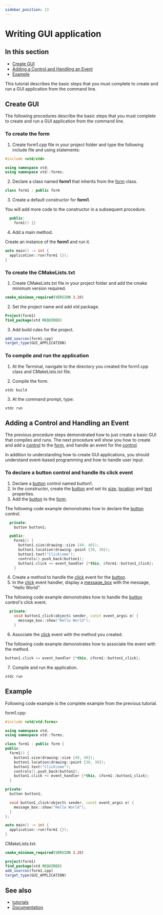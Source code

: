 ```yaml
---
sidebar_position: 13
---
```


# Writing GUI application

## In this section

* [Create GUI](#create-gui)
* [Adding a Control and Handling an Event](#adding-a-control-and-handling-an-event)
* [Example](#example)

This tutorial describes the basic steps that you must complete to create and run a GUI application from the command line.

## Create GUI

The following procedures describe the basic steps that you must complete to create and run a GUI application from the command line.

### To create the form

1. Create form1.cpp file in your project folder and type the following include file and using statements:

```cpp
#include <xtd/xtd>

using namespace xtd;
using namespace xtd::forms;
```

2. Declare a class named **form1** that inherits from the [form](https://gammasoft71.github.io/xtd/reference_guides/latest/classxtd_1_1forms_1_1form.html) class.

```cpp
class form1 : public form
```

3. Create a default constructor for **form1**.

You will add more code to the constructor in a subsequent procedure.

```cpp
  public:
    form1() {}
```

4. Add a main method.

Create an instance of the **form1** and run it.

```cpp
auto main() -> int {
  application::run(form1 {});
}
```

### To create the CMakeLists.txt

1. Create CMakeLists.txt file in your project folder and add the cmake minimum version required.

```cmake
cmake_minimum_required(VERSION 3.20)
```

2. Set the project name and add xtd package.

```cmake
Project(form1)
find_package(xtd REQUIRED)
```

3. Add build rules for the project.

```cmake
add_sources(form1.cpp)
target_type(GUI_APPLICATION)
```

### To compile and run the application

1. At the Terminal, navigate to the directory you created the form1.cpp class and CMakeLists.txt file.

2. Compile the form.

```shell
xtdc build
```

3. At the command prompt, type:

```shell
xtdc run
```

## Adding a Control and Handling an Event

The previous procedure steps demonstrated how to just create a basic GUI that compiles and runs. 
The next procedure will show you how to create and add a [control](https://gammasoft71.github.io/xtd/reference_guides/latest/classxtd_1_1forms_1_1control.html) to the [form](https://gammasoft71.github.io/xtd/reference_guides/latest/classxtd_1_1forms_1_1form.html), and handle an event for the [control](https://gammasoft71.github.io/xtd/reference_guides/latest/classxtd_1_1forms_1_1control.html).

In addition to understanding how to create GUI applications, you should understand event-based programming and how to handle user input.

### To declare a button control and handle its click event

1. Declare a [button](https://gammasoft71.github.io/xtd/reference_guides/latest/classxtd_1_1forms_1_1button.html) control named button1.
2. In the constructor, create the [button](https://gammasoft71.github.io/xtd/reference_guides/latest/classxtd_1_1forms_1_1button.html) and set its [size](https://gammasoft71.github.io/xtd/reference_guides/latest/classxtd_1_1forms_1_1control.html#a2a9c3b512b6748c8330fe2231839c4cb), [location](https://gammasoft71.github.io/xtd/reference_guides/latest/classxtd_1_1forms_1_1control.html#a704049ab20aa16e25dca51911b0ba13b) and [text](https://gammasoft71.github.io/xtd/reference_guides/latest/classxtd_1_1forms_1_1control.html#a3f3bc021d22dff6f3a32a8dae0e7bbe9) properties.
3. Add the [button](https://gammasoft71.github.io/xtd/reference_guides/latest/classxtd_1_1forms_1_1button.html) to the [form](https://gammasoft71.github.io/xtd/reference_guides/latest/classxtd_1_1forms_1_1form.html).

The following code example demonstrates how to declare the [button](https://gammasoft71.github.io/xtd/reference_guides/latest/classxtd_1_1forms_1_1button.html) control.

```cpp
  private:
    button button1;

  public:
    Form1() {
      button1.size(drawing::size {40, 40});
      button1.location(drawing::point {30, 30});
      button1.text("Click\nme");
      controls().push_back(button1);
      button1.click += event_handler {*this, &form1::button1_click};
    }
```

4. Create a method to handle the [click](https://gammasoft71.github.io/xtd/reference_guides/latest/group__events.html#ga651752ad0a3ec381983aa0b367291a68) event for the [button](https://gammasoft71.github.io/xtd/reference_guides/latest/classxtd_1_1forms_1_1button.html).
5. In the [click](https://gammasoft71.github.io/xtd/reference_guides/latest/group__events.html#ga651752ad0a3ec381983aa0b367291a68) event handler, display a [message_box](https://gammasoft71.github.io/xtd/reference_guides/latest/classxtd_1_1forms_1_1message__box.html) with the message, "Hello World".

The following code example demonstrates how to handle the [button](https://gammasoft71.github.io/xtd/reference_guides/latest/classxtd_1_1forms_1_1button.html) control's click event.

```cpp
  private:
    void button1_click(object& sender, const event_args& e) {
      message_box::show("Hello World");
    }
```

6. Associate the [click](https://gammasoft71.github.io/xtd/reference_guides/latest/group__events.html#ga651752ad0a3ec381983aa0b367291a68) event with the method you created.

The following code example demonstrates how to associate the event with the method.

```cpp
button1.click += event_handler {*this, &form1::button1_click};
```

7. Compile and run the application.

```shell
xtdc run
```

## Example

Following code example is the complete example from the previous tutorial.

form1.cpp:

```cpp
#include <xtd/xtd.forms>

using namespace xtd;
using namespace xtd::forms;

class form1 : public form {  
public:
  form1() {
    button1.size(drawing::size {40, 40});
    button1.location(drawing::point {30, 30});
    button1.text("Click\nme");
    controls().push_back(button1);
    button1.click += event_handler {*this, &form1::button1_click};
  }

private:
  button button1;

  void button1_click(object& sender, const event_args& e) {
    message_box::show("Hello World");
  }
};

auto main() -> int {
  application::run(form1 {});
}
```

CMakeLists.txt:

```cmake
cmake_minimum_required(VERSION 3.20)

project(form1)
find_package(xtd REQUIRED)
add_sources(form1.cpp)
target_type(GUI_APPLICATION)
```

## See also

* [tutorials](/docs/documentation/guides/Overview/Tutorials)
* [Documentation](/docs/documentation)
